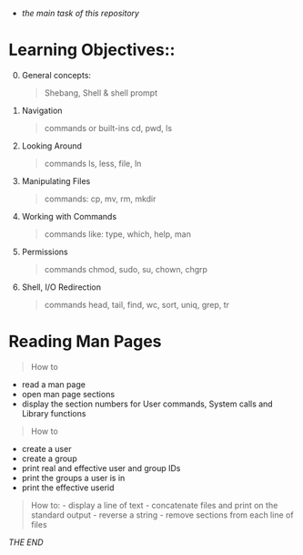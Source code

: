 
* *the main task of this repository*
# Learning Objectives::
0. General concepts:
    > Shebang, Shell & shell prompt

1. Navigation
   > commands or built-ins cd, pwd, ls 

2. Looking Around
    > commands ls, less, file, ln

3. Manipulating Files
   > commands: cp, mv, rm, mkdir 

4. Working with Commands
   > commands like: type, which, help, man 

5. Permissions
   > commands chmod, sudo, su, chown, chgrp 

6. Shell, I/O Redirection
   > commands head, tail, find, wc, sort, uniq, grep, tr 

# Reading Man Pages
> How to 
   - read a man page
   - open man page sections
   - display the section numbers for User commands, System calls and Library functions

> How to 
   - create a user
   - create a group
   - print real and effective user and group IDs
   - print the groups a user is in
   - print the effective userid

> How to: 
      - display a line of text
      - concatenate files and print on the standard output
      - reverse a string
      - remove sections from each line of files

*THE END*

